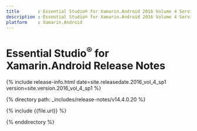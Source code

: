 ```yaml
---
title       : Essential Studio® for Xamarin.Android 2016 Volume 4 Service Pack 1 Release Notes
description : Essential Studio® for Xamarin.Android 2016 Volume 4 Service Pack 1 Release Notes
platform    : Xamarin.Android
---
```


# Essential Studio<sup>®</sup> for Xamarin.Android Release Notes

{% include release-info.html date=site.releasedate.2016_vol_4_sp1 version=site.version.2016_vol_4_sp1 %} 

{% directory path: _includes/release-notes/v14.4.0.20 %}

{% include {{file.url}} %}

{% enddirectory %}